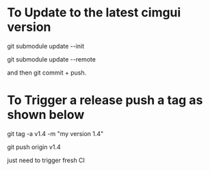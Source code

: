# To Update to the latest cimgui version

git submodule update --init

git submodule update --remote

and then git commit + push.


# To Trigger a release push a tag as shown below

git tag -a v1.4 -m "my version 1.4"

git push origin v1.4

just need to trigger fresh CI
